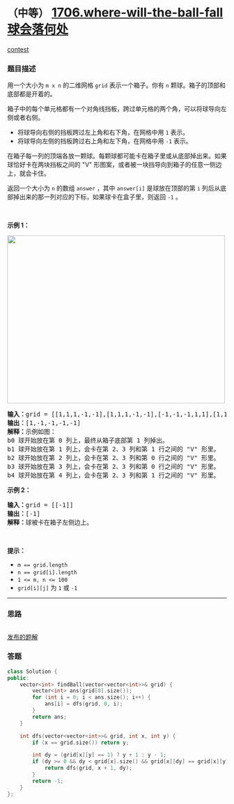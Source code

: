 # `（中等）` [1706.where-will-the-ball-fall 球会落何处](https://leetcode-cn.com/problems/where-will-the-ball-fall/)

[contest](https://leetcode-cn.com/contest/weekly-contest-221/problems/where-will-the-ball-fall/)

### 题目描述
<div class="notranslate"><p>用一个大小为 <code>m x n</code> 的二维网格 <code>grid</code> 表示一个箱子。你有 <code>n</code> 颗球。箱子的顶部和底部都是开着的。</p>

<p>箱子中的每个单元格都有一个对角线挡板，跨过单元格的两个角，可以将球导向左侧或者右侧。</p>

<ul>
	<li>将球导向右侧的挡板跨过左上角和右下角，在网格中用 <code>1</code> 表示。</li>
	<li>将球导向左侧的挡板跨过右上角和左下角，在网格中用 <code>-1</code> 表示。</li>
</ul>

<p>在箱子每一列的顶端各放一颗球。每颗球都可能卡在箱子里或从底部掉出来。如果球恰好卡在两块挡板之间的 "V" 形图案，或者被一块挡导向到箱子的任意一侧边上，就会卡住。</p>

<p>返回一个大小为 <code>n</code> 的数组 <code>answer</code> ，其中 <code>answer[i]</code> 是球放在顶部的第 <code>i</code> 列后从底部掉出来的那一列对应的下标，如果球卡在盒子里，则返回 <code>-1</code> 。</p>

<p>&nbsp;</p>

<p><strong>示例 1：</strong></p>

<p><strong><img style="width: 500px; height: 385px;" src="https://assets.leetcode-cn.com/aliyun-lc-upload/uploads/2020/12/26/ball.jpg" alt=""></strong></p>

<pre><strong>输入：</strong>grid = [[1,1,1,-1,-1],[1,1,1,-1,-1],[-1,-1,-1,1,1],[1,1,1,1,-1],[-1,-1,-1,-1,-1]]
<strong>输出：</strong>[1,-1,-1,-1,-1]
<strong>解释：</strong>示例如图：
b0 球开始放在第 0 列上，最终从箱子底部第 1 列掉出。
b1 球开始放在第 1 列上，会卡在第 2、3 列和第 1 行之间的 "V" 形里。
b2 球开始放在第 2 列上，会卡在第 2、3 列和第 0 行之间的 "V" 形里。
b3 球开始放在第 3 列上，会卡在第 2、3 列和第 0 行之间的 "V" 形里。
b4 球开始放在第 4 列上，会卡在第 2、3 列和第 1 行之间的 "V" 形里。
</pre>

<p><strong>示例 2：</strong></p>

<pre><strong>输入：</strong>grid = [[-1]]
<strong>输出：</strong>[-1]
<strong>解释：</strong>球被卡在箱子左侧边上。
</pre>

<p>&nbsp;</p>

<p><strong>提示：</strong></p>

<ul>
	<li><code>m == grid.length</code></li>
	<li><code>n == grid[i].length</code></li>
	<li><code>1 &lt;= m, n &lt;= 100</code></li>
	<li><code>grid[i][j]</code> 为 <code>1</code> 或 <code>-1</code></li>
</ul>
</div>

---
### 思路
```
```

[发布的题解](https://leetcode-cn.com/problems/where-will-the-ball-fall/solution/where-will-the-ball-fall-by-ikaruga-ftwp/)

### 答题
``` C++
class Solution {
public:
    vector<int> findBall(vector<vector<int>>& grid) {
        vector<int> ans(grid[0].size());
        for (int i = 0; i < ans.size(); i++) {
            ans[i] = dfs(grid, 0, i);
        }
        return ans;
    }

    int dfs(vector<vector<int>>& grid, int x, int y) {
        if (x == grid.size()) return y;

        int dy = (grid[x][y] == 1) ? y + 1 : y - 1;
        if (dy >= 0 && dy < grid[x].size() && grid[x][dy] == grid[x][y]) {
            return dfs(grid, x + 1, dy);
        }
        return -1;
    }
};
```




